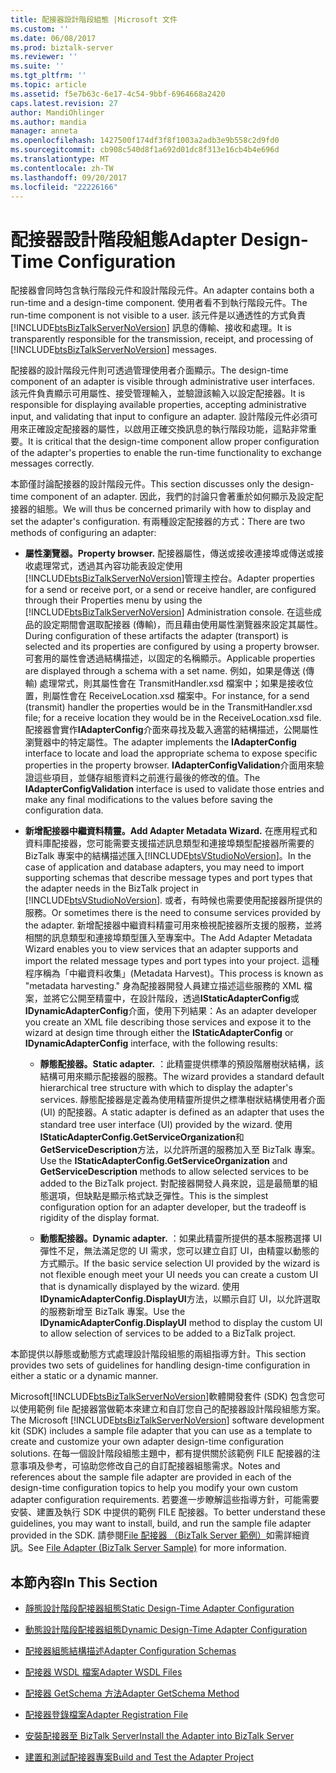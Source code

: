 ```yaml
---
title: 配接器設計階段組態 |Microsoft 文件
ms.custom: ''
ms.date: 06/08/2017
ms.prod: biztalk-server
ms.reviewer: ''
ms.suite: ''
ms.tgt_pltfrm: ''
ms.topic: article
ms.assetid: f5e7b63c-6e17-4c54-9bbf-6964668a2420
caps.latest.revision: 27
author: MandiOhlinger
ms.author: mandia
manager: anneta
ms.openlocfilehash: 1427500f174df3f8f1003a2adb3e9b558c2d9fd0
ms.sourcegitcommit: cb908c540d8f1a692d01dc8f313e16cb4b4e696d
ms.translationtype: MT
ms.contentlocale: zh-TW
ms.lasthandoff: 09/20/2017
ms.locfileid: "22226166"
---
```

# <a name="adapter-design-time-configuration"></a><span data-ttu-id="d3bcb-102">配接器設計階段組態</span><span class="sxs-lookup"><span data-stu-id="d3bcb-102">Adapter Design-Time Configuration</span></span>
<span data-ttu-id="d3bcb-103">配接器會同時包含執行階段元件和設計階段元件。</span><span class="sxs-lookup"><span data-stu-id="d3bcb-103">An adapter contains both a run-time and a design-time component.</span></span> <span data-ttu-id="d3bcb-104">使用者看不到執行階段元件。</span><span class="sxs-lookup"><span data-stu-id="d3bcb-104">The run-time component is not visible to a user.</span></span> <span data-ttu-id="d3bcb-105">該元件是以通透性的方式負責 [!INCLUDE[btsBizTalkServerNoVersion](../includes/btsbiztalkservernoversion-md.md)] 訊息的傳輸、接收和處理。</span><span class="sxs-lookup"><span data-stu-id="d3bcb-105">It is transparently responsible for the transmission, receipt, and processing of [!INCLUDE[btsBizTalkServerNoVersion](../includes/btsbiztalkservernoversion-md.md)] messages.</span></span>  
  
 <span data-ttu-id="d3bcb-106">配接器的設計階段元件則可透過管理使用者介面顯示。</span><span class="sxs-lookup"><span data-stu-id="d3bcb-106">The design-time component of an adapter is visible through administrative user interfaces.</span></span> <span data-ttu-id="d3bcb-107">該元件負責顯示可用屬性、接受管理輸入，並驗證該輸入以設定配接器。</span><span class="sxs-lookup"><span data-stu-id="d3bcb-107">It is responsible for displaying available properties, accepting administrative input, and validating that input to configure an adapter.</span></span> <span data-ttu-id="d3bcb-108">設計階段元件必須可用來正確設定配接器的屬性，以啟用正確交換訊息的執行階段功能，這點非常重要。</span><span class="sxs-lookup"><span data-stu-id="d3bcb-108">It is critical that the design-time component allow proper configuration of the adapter's properties to enable the run-time functionality to exchange messages correctly.</span></span>  
  
 <span data-ttu-id="d3bcb-109">本節僅討論配接器的設計階段元件。</span><span class="sxs-lookup"><span data-stu-id="d3bcb-109">This section discusses only the design-time component of an adapter.</span></span> <span data-ttu-id="d3bcb-110">因此，我們的討論只會著重於如何顯示及設定配接器的組態。</span><span class="sxs-lookup"><span data-stu-id="d3bcb-110">We will thus be concerned primarily with how to display and set the adapter's configuration.</span></span> <span data-ttu-id="d3bcb-111">有兩種設定配接器的方式：</span><span class="sxs-lookup"><span data-stu-id="d3bcb-111">There are two methods of configuring an adapter:</span></span>  
  
-   <span data-ttu-id="d3bcb-112">**屬性瀏覽器。**</span><span class="sxs-lookup"><span data-stu-id="d3bcb-112">**Property browser.**</span></span> <span data-ttu-id="d3bcb-113">配接器屬性，傳送或接收連接埠或傳送或接收處理常式，透過其內容功能表設定使用[!INCLUDE[btsBizTalkServerNoVersion](../includes/btsbiztalkservernoversion-md.md)]管理主控台。</span><span class="sxs-lookup"><span data-stu-id="d3bcb-113">Adapter properties for a send or receive port, or a send or receive handler, are configured through their Properties menu by using the [!INCLUDE[btsBizTalkServerNoVersion](../includes/btsbiztalkservernoversion-md.md)] Administration console.</span></span> <span data-ttu-id="d3bcb-114">在這些成品的設定期間會選取配接器 (傳輸)，而且藉由使用屬性瀏覽器來設定其屬性。</span><span class="sxs-lookup"><span data-stu-id="d3bcb-114">During configuration of these artifacts the adapter (transport) is selected and its properties are configured by using a property browser.</span></span> <span data-ttu-id="d3bcb-115">可套用的屬性會透過結構描述，以固定的名稱顯示。</span><span class="sxs-lookup"><span data-stu-id="d3bcb-115">Applicable properties are displayed through a schema with a set name.</span></span> <span data-ttu-id="d3bcb-116">例如，如果是傳送 (傳輸) 處理常式，則其屬性會在 TransmitHandler.xsd 檔案中；如果是接收位置，則屬性會在 ReceiveLocation.xsd 檔案中。</span><span class="sxs-lookup"><span data-stu-id="d3bcb-116">For instance, for a send (transmit) handler the properties would be in the TransmitHandler.xsd file; for a receive location they would be in the ReceiveLocation.xsd file.</span></span>  <span data-ttu-id="d3bcb-117">配接器會實作**IAdapterConfig**介面來尋找及載入適當的結構描述，公開屬性瀏覽器中的特定屬性。</span><span class="sxs-lookup"><span data-stu-id="d3bcb-117">The adapter implements the **IAdapterConfig** interface to locate and load the appropriate schema to expose specific properties in the property browser.</span></span> <span data-ttu-id="d3bcb-118">**IAdapterConfigValidation**介面用來驗證這些項目，並儲存組態資料之前進行最後的修改的值。</span><span class="sxs-lookup"><span data-stu-id="d3bcb-118">The **IAdapterConfigValidation** interface is used to validate those entries and make any final modifications to the values before saving the configuration data.</span></span>  
  
-   <span data-ttu-id="d3bcb-119">**新增配接器中繼資料精靈。**</span><span class="sxs-lookup"><span data-stu-id="d3bcb-119">**Add Adapter Metadata Wizard.**</span></span> <span data-ttu-id="d3bcb-120">在應用程式和資料庫配接器，您可能需要支援描述訊息類型和連接埠類型配接器所需要的 BizTalk 專案中的結構描述匯入[!INCLUDE[btsVStudioNoVersion](../includes/btsvstudionoversion-md.md)]。</span><span class="sxs-lookup"><span data-stu-id="d3bcb-120">In the case of application and database adapters, you may need to import supporting schemas that describe message types and port types that the adapter needs in the BizTalk project in [!INCLUDE[btsVStudioNoVersion](../includes/btsvstudionoversion-md.md)].</span></span> <span data-ttu-id="d3bcb-121">或者，有時候也需要使用配接器所提供的服務。</span><span class="sxs-lookup"><span data-stu-id="d3bcb-121">Or sometimes there is the need to consume services provided by the adapter.</span></span> <span data-ttu-id="d3bcb-122">新增配接器中繼資料精靈可用來檢視配接器所支援的服務，並將相關的訊息類型和連接埠類型匯入至專案中。</span><span class="sxs-lookup"><span data-stu-id="d3bcb-122">The Add Adapter Metadata Wizard enables you to view services that an adapter supports and import the related message types and port types into your project.</span></span> <span data-ttu-id="d3bcb-123">這種程序稱為「中繼資料收集」(Metadata Harvest)。</span><span class="sxs-lookup"><span data-stu-id="d3bcb-123">This process is known as "metadata harvesting."</span></span> <span data-ttu-id="d3bcb-124">身為配接器開發人員建立描述這些服務的 XML 檔案，並將它公開至精靈中，在設計階段，透過**IStaticAdapterConfig**或**IDynamicAdapterConfig**介面，使用下列結果：</span><span class="sxs-lookup"><span data-stu-id="d3bcb-124">As an adapter developer you create an XML file describing those services and expose it to the wizard at design time through either the **IStaticAdapterConfig** or **IDynamicAdapterConfig** interface, with the following results:</span></span>  
  
    -   <span data-ttu-id="d3bcb-125">**靜態配接器。**</span><span class="sxs-lookup"><span data-stu-id="d3bcb-125">**Static adapter.**</span></span> <span data-ttu-id="d3bcb-126">：此精靈提供標準的預設階層樹狀結構，該結構可用來顯示配接器的服務。</span><span class="sxs-lookup"><span data-stu-id="d3bcb-126">The wizard provides a standard default hierarchical tree structure with which to display the adapter's services.</span></span> <span data-ttu-id="d3bcb-127">靜態配接器是定義為使用精靈所提供之標準樹狀結構使用者介面 (UI) 的配接器。</span><span class="sxs-lookup"><span data-stu-id="d3bcb-127">A static adapter is defined as an adapter that uses the standard tree user interface (UI) provided by the wizard.</span></span> <span data-ttu-id="d3bcb-128">使用**IStaticAdapterConfig.GetServiceOrganization**和**GetServiceDescription**方法，以允許所選的服務加入至 BizTalk 專案。</span><span class="sxs-lookup"><span data-stu-id="d3bcb-128">Use the **IStaticAdapterConfig.GetServiceOrganization** and **GetServiceDescription** methods to allow selected services to be added to the BizTalk project.</span></span> <span data-ttu-id="d3bcb-129">對配接器開發人員來說，這是最簡單的組態選項，但缺點是顯示格式缺乏彈性。</span><span class="sxs-lookup"><span data-stu-id="d3bcb-129">This is the simplest configuration option for an adapter developer, but the tradeoff is rigidity of the display format.</span></span>  
  
    -   <span data-ttu-id="d3bcb-130">**動態配接器。**</span><span class="sxs-lookup"><span data-stu-id="d3bcb-130">**Dynamic adapter.**</span></span> <span data-ttu-id="d3bcb-131">：如果此精靈所提供的基本服務選擇 UI 彈性不足，無法滿足您的 UI 需求，您可以建立自訂 UI，由精靈以動態的方式顯示。</span><span class="sxs-lookup"><span data-stu-id="d3bcb-131">If the basic service selection UI provided by the wizard is not flexible enough meet your UI needs you can create a custom UI that is dynamically displayed by the wizard.</span></span> <span data-ttu-id="d3bcb-132">使用**IDynamicAdapterConfig.DisplayUI**方法，以顯示自訂 UI，以允許選取的服務新增至 BizTalk 專案。</span><span class="sxs-lookup"><span data-stu-id="d3bcb-132">Use the **IDynamicAdapterConfig.DisplayUI** method to display the custom UI to allow selection of services to be added to a BizTalk project.</span></span>  
  
 <span data-ttu-id="d3bcb-133">本節提供以靜態或動態方式處理設計階段組態的兩組指導方針。</span><span class="sxs-lookup"><span data-stu-id="d3bcb-133">This section provides two sets of guidelines for handling design-time configuration in either a static or a dynamic manner.</span></span>  
  
 <span data-ttu-id="d3bcb-134">Microsoft[!INCLUDE[btsBizTalkServerNoVersion](../includes/btsbiztalkservernoversion-md.md)]軟體開發套件 (SDK) 包含您可以使用範例 file 配接器當做範本來建立和自訂您自己的配接器設計階段組態方案。</span><span class="sxs-lookup"><span data-stu-id="d3bcb-134">The Microsoft [!INCLUDE[btsBizTalkServerNoVersion](../includes/btsbiztalkservernoversion-md.md)] software development kit (SDK) includes a sample file adapter that you can use as a template to create and customize your own adapter design-time configuration solutions.</span></span> <span data-ttu-id="d3bcb-135">在每一個設計階段組態主題中，都有提供關於該範例 FILE 配接器的注意事項及參考，可協助您修改自己的自訂配接器組態需求。</span><span class="sxs-lookup"><span data-stu-id="d3bcb-135">Notes and references about the sample file adapter are provided in each of the design-time configuration topics to help you modify your own custom adapter configuration requirements.</span></span> <span data-ttu-id="d3bcb-136">若要進一步瞭解這些指導方針，可能需要安裝、建置及執行 SDK 中提供的範例 FILE 配接器。</span><span class="sxs-lookup"><span data-stu-id="d3bcb-136">To better understand these guidelines, you may want to install, build, and run the sample file adapter provided in the SDK.</span></span> <span data-ttu-id="d3bcb-137">請參閱[File 配接器 （BizTalk Server 範例）](../core/file-adapter-biztalk-server-sample.md)如需詳細資訊。</span><span class="sxs-lookup"><span data-stu-id="d3bcb-137">See [File Adapter (BizTalk Server Sample)](../core/file-adapter-biztalk-server-sample.md) for more information.</span></span>  
  
## <a name="in-this-section"></a><span data-ttu-id="d3bcb-138">本節內容</span><span class="sxs-lookup"><span data-stu-id="d3bcb-138">In This Section</span></span>  
  
-   [<span data-ttu-id="d3bcb-139">靜態設計階段配接器組態</span><span class="sxs-lookup"><span data-stu-id="d3bcb-139">Static Design-Time Adapter Configuration</span></span>](../core/static-design-time-adapter-configuration.md)  
  
-   [<span data-ttu-id="d3bcb-140">動態設計階段配接器組態</span><span class="sxs-lookup"><span data-stu-id="d3bcb-140">Dynamic Design-Time Adapter Configuration</span></span>](../core/dynamic-design-time-adapter-configuration.md)  
  
-   [<span data-ttu-id="d3bcb-141">配接器組態結構描述</span><span class="sxs-lookup"><span data-stu-id="d3bcb-141">Adapter Configuration Schemas</span></span>](../core/adapter-configuration-schemas.md)  
  
-   [<span data-ttu-id="d3bcb-142">配接器 WSDL 檔案</span><span class="sxs-lookup"><span data-stu-id="d3bcb-142">Adapter WSDL Files</span></span>](../core/adapter-wsdl-files.md)  
  
-   [<span data-ttu-id="d3bcb-143">配接器 GetSchema 方法</span><span class="sxs-lookup"><span data-stu-id="d3bcb-143">Adapter GetSchema Method</span></span>](../core/adapter-getschema-method.md)  
  
-   [<span data-ttu-id="d3bcb-144">配接器登錄檔案</span><span class="sxs-lookup"><span data-stu-id="d3bcb-144">Adapter Registration File</span></span>](../core/adapter-registration-file.md)  
  
-   [<span data-ttu-id="d3bcb-145">安裝配接器至 BizTalk Server</span><span class="sxs-lookup"><span data-stu-id="d3bcb-145">Install the Adapter into BizTalk Server</span></span>](../core/install-the-adapter-into-biztalk-server.md)  
  
-   [<span data-ttu-id="d3bcb-146">建置和測試配接器專案</span><span class="sxs-lookup"><span data-stu-id="d3bcb-146">Build and Test the Adapter Project</span></span>](../core/build-and-test-the-adapter-project.md)